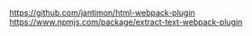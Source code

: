https://github.com/jantimon/html-webpack-plugin
https://www.npmjs.com/package/extract-text-webpack-plugin